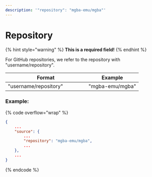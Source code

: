 ```yaml
---
description: '"repository": "mgba-emu/mgba"'
---
```


# Repository

{% hint style="warning" %}
**This is a required field!**
{% endhint %}

For GitHub repositories, we refer to the repository with "username/repository".

<table data-full-width="false"><thead><tr><th width="237">Format</th><th>Example</th></tr></thead><tbody><tr><td>"username/repository"</td><td>"mgba-emu/mgba"</td></tr></tbody></table>

### Example:

{% code overflow="wrap" %}
```json
{
    ...
    "source": {
        ...
        "repository": "mgba-emu/mgba",
        ...
    },
    ...
}
```
{% endcode %}
